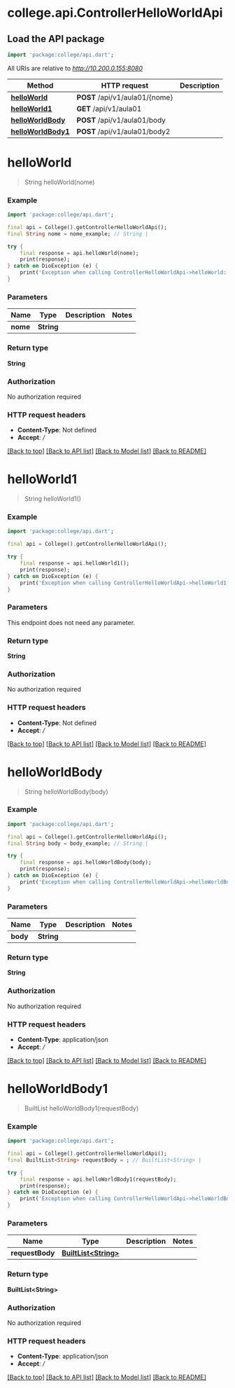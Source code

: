 # college.api.ControllerHelloWorldApi

## Load the API package
```dart
import 'package:college/api.dart';
```

All URIs are relative to *http://10.200.0.155:8080*

Method | HTTP request | Description
------------- | ------------- | -------------
[**helloWorld**](ControllerHelloWorldApi.md#helloworld) | **POST** /api/v1/aula01/{nome} | 
[**helloWorld1**](ControllerHelloWorldApi.md#helloworld1) | **GET** /api/v1/aula01 | 
[**helloWorldBody**](ControllerHelloWorldApi.md#helloworldbody) | **POST** /api/v1/aula01/body | 
[**helloWorldBody1**](ControllerHelloWorldApi.md#helloworldbody1) | **POST** /api/v1/aula01/body2 | 


# **helloWorld**
> String helloWorld(nome)



### Example
```dart
import 'package:college/api.dart';

final api = College().getControllerHelloWorldApi();
final String nome = nome_example; // String | 

try {
    final response = api.helloWorld(nome);
    print(response);
} catch on DioException (e) {
    print('Exception when calling ControllerHelloWorldApi->helloWorld: $e\n');
}
```

### Parameters

Name | Type | Description  | Notes
------------- | ------------- | ------------- | -------------
 **nome** | **String**|  | 

### Return type

**String**

### Authorization

No authorization required

### HTTP request headers

 - **Content-Type**: Not defined
 - **Accept**: */*

[[Back to top]](#) [[Back to API list]](../README.md#documentation-for-api-endpoints) [[Back to Model list]](../README.md#documentation-for-models) [[Back to README]](../README.md)

# **helloWorld1**
> String helloWorld1()



### Example
```dart
import 'package:college/api.dart';

final api = College().getControllerHelloWorldApi();

try {
    final response = api.helloWorld1();
    print(response);
} catch on DioException (e) {
    print('Exception when calling ControllerHelloWorldApi->helloWorld1: $e\n');
}
```

### Parameters
This endpoint does not need any parameter.

### Return type

**String**

### Authorization

No authorization required

### HTTP request headers

 - **Content-Type**: Not defined
 - **Accept**: */*

[[Back to top]](#) [[Back to API list]](../README.md#documentation-for-api-endpoints) [[Back to Model list]](../README.md#documentation-for-models) [[Back to README]](../README.md)

# **helloWorldBody**
> String helloWorldBody(body)



### Example
```dart
import 'package:college/api.dart';

final api = College().getControllerHelloWorldApi();
final String body = body_example; // String | 

try {
    final response = api.helloWorldBody(body);
    print(response);
} catch on DioException (e) {
    print('Exception when calling ControllerHelloWorldApi->helloWorldBody: $e\n');
}
```

### Parameters

Name | Type | Description  | Notes
------------- | ------------- | ------------- | -------------
 **body** | **String**|  | 

### Return type

**String**

### Authorization

No authorization required

### HTTP request headers

 - **Content-Type**: application/json
 - **Accept**: */*

[[Back to top]](#) [[Back to API list]](../README.md#documentation-for-api-endpoints) [[Back to Model list]](../README.md#documentation-for-models) [[Back to README]](../README.md)

# **helloWorldBody1**
> BuiltList<String> helloWorldBody1(requestBody)



### Example
```dart
import 'package:college/api.dart';

final api = College().getControllerHelloWorldApi();
final BuiltList<String> requestBody = ; // BuiltList<String> | 

try {
    final response = api.helloWorldBody1(requestBody);
    print(response);
} catch on DioException (e) {
    print('Exception when calling ControllerHelloWorldApi->helloWorldBody1: $e\n');
}
```

### Parameters

Name | Type | Description  | Notes
------------- | ------------- | ------------- | -------------
 **requestBody** | [**BuiltList&lt;String&gt;**](String.md)|  | 

### Return type

**BuiltList&lt;String&gt;**

### Authorization

No authorization required

### HTTP request headers

 - **Content-Type**: application/json
 - **Accept**: */*

[[Back to top]](#) [[Back to API list]](../README.md#documentation-for-api-endpoints) [[Back to Model list]](../README.md#documentation-for-models) [[Back to README]](../README.md)

